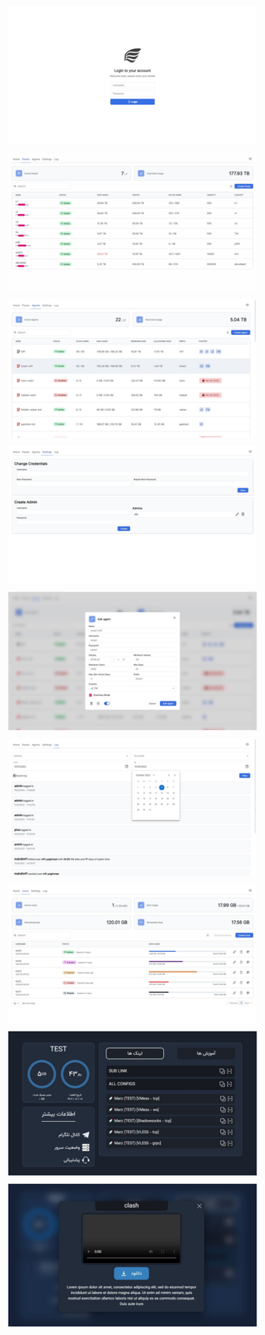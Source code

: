 <p align="center">
<img src="readme/1.jpg">
</p>

<p align="center">
<img src="readme/2.jpg">
</p>

<p align="center">
<img src="readme/3.jpg">
</p>

<p align="center">
<img src="readme/4.jpg">
</p>

<p align="center">
<img src="readme/5.jpg">
</p>

<p align="center">
<img src="readme/6.jpg">
</p>

<p align="center">
<img src="readme/7.jpg">
</p>

<p align="center">
<img src="readme/9.jpg">
</p>

<p align="center">
<img src="readme/10.jpg">
</p>

